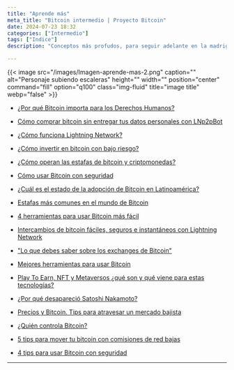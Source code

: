 ```yaml
---
title: "Aprende más"
meta_title: "Bitcoin intermedio | Proyecto Bitcoin"
date: 2024-07-23 18:32
categories: ["Intermedio"]
tags: ["Indice"]
description: "Conceptos más profudos, para seguir adelante en la madriguera de conejo"

---
```


{{< image src="/images/Imagen-aprende-mas-2.png" caption="" alt="Personaje subiendo escaleras" height="" width="" position="center" command="fill" option="q100" class="img-fluid" title="image title"  webp="false" >}}

* [¿Por qué Bitcoin importa para los Derechos Humanos?](../bitcoin_derechos_humanos)

* [Cómo comprar bitcoin sin entregar tus datos personales con LNp2pBot](../como-comprar-bitcoin-sin-entregar-tus-datos-personales-con-lnp2pbot)

* [¿Cómo funciona Lightning Network?](../como-funciona-lightning-network)

* [¿Cómo invertir en bitcoin con bajo riesgo?](../como-invertir-en-bitcoin-con-bajo-riesgo)

* [¿Cómo operan las estafas de bitcoin y criptomonedas?](../como-operan-las-estafas-de-bitcoin-y-criptomonedas)

* [Cómo usar Bitcoin con seguridad](../como-usar-bitcoin-con-seguridad)

* [¿Cuál es el estado de la adopción de Bitcoin en Latinoamérica?](../cual-es-el-estado-de-la-adopcion-de-bitcoin-en-latinoamerica)

* [Estafas más comunes en el mundo de Bitcoin](../estafas-mas-comunes-en-el-mundo-de-bitcoin)

* [4 herramientas para usar Bitcoin más fácil](../herramientas-para-usar-bitcoin-mas-facil)

* [Intercambios de bitcoin fáciles, seguros e instantáneos con Lightning Network](../intercambios-de-bitcoin-faciles-seguros-e-instantaneos-con-lightning-network)

* ["Lo que debes saber sobre los exchanges de Bitcoin"](../como-usar-bitcoin-con-seguridad)

* [Mejores herramientas para usar Bitcoin](../mejores-herramientas-para-usar-bitcoin)

* [Play To Earn, NFT y Metaversos ¿qué son y qué viene para estas tecnologías?](../play-to-earn-nft-y-metaversos-que-son-y-que-viene-para-estas-tecnologias)

* [¿Por qué desapareció Satoshi Nakamoto?](../por-que-desaparecio-satoshi-nakamoto)

* [Precios y Bitcoin. Tips para atravesar un mercado bajista](../precios-y-bitcoin-tips-para-atravesar-un-mercado-bajista)

* [¿Quién controla Bitcoin?](../que-le-da-valor-a-bitcoin)

* [5 tips para mover tu bitcoin con comisiones de red bajas](../pages/tips-para-mover-tu-bitcoin-con-comisiones-de-red-bajas)

* [4 tips para usar Bitcoin con seguridad](../tips-para-usar-bitcoin-con-seguridad)

<hr>
